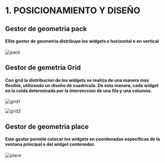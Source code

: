 # 1. POSICIONAMIENTO Y DISEÑO

## Gestor de geometria pack

#### ESte gestor de geometria distribuye los widgets e horizontal o en vertical 

![pack](pack.png "pack")

## Gestor de gemetria Grid 

#### Con grid la distribucion de los widgets se realiza de una manera mas flexible, utilizando un diseño de cuadricula. De esta manera, cada widget en la celda determinada por la interseccion de una fila y una columna.

![grid1](grid1.png "grid1")

![grid2](grid2.png "grid2")

## Gestor de geometria place

#### Este gestor permite colocar los widgets en coordenadas especificas de la ventana principal o del widget contenedor.

![place](place.png "place")

